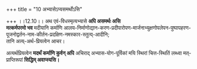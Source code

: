 +++
title = "10 अभ्यासेऽप्यसमर्थोऽसि"

+++
।।12.10।। अथ एवं-विधस्मृत्यभ्यासे **अपि असमर्थः असि  
मत्कर्मपरमो भव** मदीयानि कर्माणि आलय-निर्माणोद्यान-करण-प्रदीपारोपण-मार्जनाभ्युक्षणोपलेपन-पुष्पापहरण-पूजनोद्वर्तन-नाम-कीर्तन-प्रदक्षिण-नमस्कार-स्तुत्य्-आदीनि;  
तानि अत्य्-अर्थ-प्रियत्वेन आचर।

अत्यर्थप्रियत्वेन **मदर्थं कर्माणि कुर्वन् अपि** अचिराद् अभ्यास-योग-पूर्विकां मयि स्थिरां चित्त-स्थितिं लब्ध्वा मत्-प्राप्तिरूपां **सिद्धिम् अवाप्स्यसि।**
